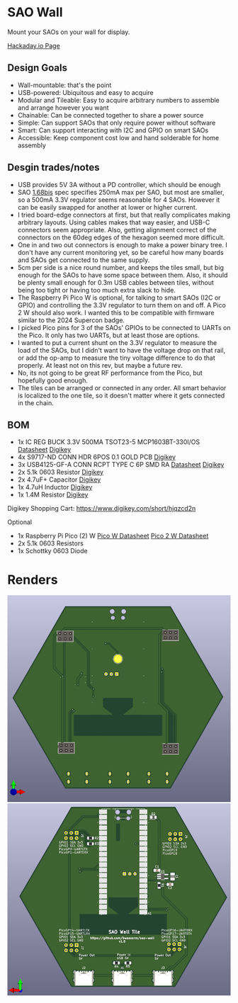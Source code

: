 # SAO Wall

Mount your SAOs on your wall for display.

[Hackaday.io Page](https://hackaday.io/project/203082-sao-wall-tile)

## Design Goals
* Wall-mountable: that's the point
* USB-powered: Ubiquitous and easy to acquire
* Modular and Tileable: Easy to acquire arbitrary numbers to assemble and arrange however you want
* Chainable: Can be connected together to share a power source
* Simple: Can support SAOs that only require power without software
* Smart: Can support interacting with I2C and GPIO on smart SAOs
* Accessible: Keep component cost low and hand solderable for home assembly 


## Desgin trades/notes
* USB provides 5V 3A without a PD controller, which should be enough
* SAO [1.68bis](https://docs.google.com/document/u/0/d/1EJqvkkLMAPsQ9VWF5A4elWoi0qMlKyr5Giw5rqRmtnM/mobilebasic?pli=1) spec specifies 250mA max per SAO, but most are smaller, so a 500mA 3.3V regulator seems reasonable for 4 SAOs. However it can be easily swapped for another at lower or higher current.
* I tried board-edge connectors at first, but that really complicates making arbitrary layouts. Using cables makes that way easier, and USB-C connectors seem appropriate. Also, getting alignment correct of the connectors on the 60deg edges of the hexagon seemed more difficult.
* One in and two out connectors is enough to make a power binary tree. I don't have any current monitoring yet, so be careful how many boards and SAOs get connected to the same supply.
* 5cm per side is a nice round number, and keeps the tiles small, but big enough for the SAOs to have some space between them. Also, it should be plenty small enough for 0.3m USB cables between tiles, without being too tight or having too much extra slack to hide.
* The Raspberry Pi Pico W is optional, for talking to smart SAOs (I2C or GPIO) and controlling the 3.3V regulator to turn them on and off. A Pico 2 W should also work. I wanted this to be compatible with firmware similar to the 2024 Supercon badge.
* I picked Pico pins for 3 of the SAOs' GPIOs to be connected to UARTs on the Pico. It only has two UARTs, but at least those are options.
* I wanted to put a current shunt on the 3.3V regulator to measure the load of the SAOs, but I didn't want to have the voltage drop on that rail, or add the op-amp to measure the tiny voltage difference to do that properly. At least not on this rev, but maybe a future rev.
* No, its not going to be great RF performance from the Pico, but hopefully good enough.
* The tiles can be arranged or connected in any order. All smart behavior is localized to the one tile, so it doesn't matter where it gets connected in the chain.

## BOM
* 1x IC REG BUCK 3.3V 500MA TSOT23-5  MCP1603BT-330I/OS [Datasheet](https://ww1.microchip.com/downloads/aemDocuments/documents/OTH/ProductDocuments/DataSheets/22042B.pdf) [Digikey](https://www.digikey.com/en/products/detail/microchip-technology/MCP1603BT-330I-OS/22611630)
* 4x S9717-ND CONN HDR 6POS 0.1 GOLD PCB [Digikey](https://www.digikey.com/en/products/detail/sullins-connector-solutions/SFH11-NBPC-D03-ST-BK/4558818)
* 3x USB4125-GF-A CONN RCPT TYPE C 6P SMD RA [Datasheet](https://mm.digikey.com/Volume0/opasdata/d220001/medias/docus/6501/USB4125%20Product%20Spec.pdf) [Digikey](https://www.digikey.com/en/products/detail/gct/USB4125-GF-A/13547388)
* 2x 5.1k 0603 Resistor [Digikey](https://www.digikey.com/en/products/detail/yageo/RC0805JR-075K1L/728338)
* 2x 4.7uF+ Capacitor [Digikey](https://www.digikey.com/en/products/detail/samsung-electro-mechanics/CL21A106KOQNNNG/3894417)
* 1x 4.7uH Inductor [Digikey](https://www.digikey.com/en/products/detail/inpaq-technology-co-ltd/WIP252010S-4R7MLDG/20486610)
* 1x 1.4M Resistor [Digikey](https://www.digikey.com/en/products/detail/yageo/RC0805FR-071M4L/727488)

Digikey Shopping Cart: https://www.digikey.com/short/hjqzcd2n

Optional
* 1x Raspberry Pi Pico (2) W  [Pico W Datasheet](https://datasheets.raspberrypi.com/picow/pico-w-datasheet.pdf) [Pico 2 W Datasheet](https://datasheets.raspberrypi.com/picow/pico-2-w-datasheet.pdf)
* 2x 5.1k 0603 Resistors
* 1x Schottky 0603 Diode

# Renders
![Front Render](render-front.png)
![Back Render](render-back.png)